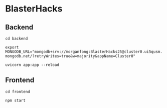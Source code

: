 # BlasterHacks
## Backend
```cd backend```

```export MONGODB_URL="mongodb+srv://morganfong:BlasterHacks25@cluster0.ui5qusm.mongodb.net/?retryWrites=true&w=majority&appName=Cluster0"```

```uvicorn app:app --reload```

## Frontend
```cd frontend```

```npm start```